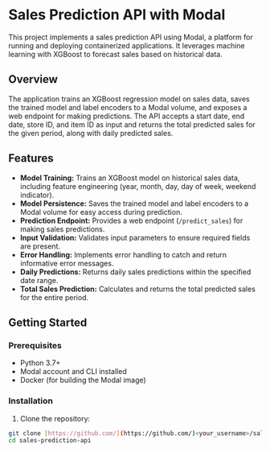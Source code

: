 # Sales Prediction API with Modal

This project implements a sales prediction API using Modal, a platform for running and deploying containerized applications.  It leverages machine learning with XGBoost to forecast sales based on historical data.

## Overview

The application trains an XGBoost regression model on sales data, saves the trained model and label encoders to a Modal volume, and exposes a web endpoint for making predictions.  The API accepts a start date, end date, store ID, and item ID as input and returns the total predicted sales for the given period, along with daily predicted sales.

## Features

* **Model Training:** Trains an XGBoost model on historical sales data, including feature engineering (year, month, day, day of week, weekend indicator).
* **Model Persistence:** Saves the trained model and label encoders to a Modal volume for easy access during prediction.
* **Prediction Endpoint:** Provides a web endpoint (`/predict_sales`) for making sales predictions.
* **Input Validation:** Validates input parameters to ensure required fields are present.
* **Error Handling:** Implements error handling to catch and return informative error messages.
* **Daily Predictions:** Returns daily sales predictions within the specified date range.
* **Total Sales Prediction:** Calculates and returns the total predicted sales for the entire period.

## Getting Started

### Prerequisites

* Python 3.7+
* Modal account and CLI installed
* Docker (for building the Modal image)

### Installation

1. Clone the repository:

```bash
git clone [https://github.com/](https://github.com/)<your_username>/sales-prediction-api.git  # Replace with your repo URL
cd sales-prediction-api
